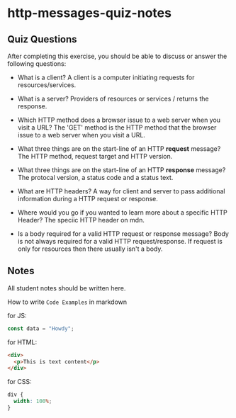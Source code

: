 # http-messages-quiz-notes

## Quiz Questions

After completing this exercise, you should be able to discuss or answer the following questions:

- What is a client?
A client is a computer initiating requests for resources/services.

- What is a server?
Providers of resources or services / returns the response.

- Which HTTP method does a browser issue to a web server when you visit a URL?
The 'GET' method is the HTTP method that the browser issue to a web server when you visit a URL.

- What three things are on the start-line of an HTTP **request** message?
The HTTP method, request target and HTTP version.

- What three things are on the start-line of an HTTP **response** message?
The protocal version, a status code and a status text.

- What are HTTP headers?
A way for client and server to pass additional information during a HTTP request or response.

- Where would you go if you wanted to learn more about a specific HTTP Header?
The speciic HTTP header on mdn.

- Is a body required for a valid HTTP request or response message?
Body is not always required for a valid HTTP request/response. If request is only for resources then there usually isn't a body.

## Notes

All student notes should be written here.


How to write `Code Examples` in markdown

for JS:

```javascript
const data = "Howdy";
```

for HTML:

```html
<div>
  <p>This is text content</p>
</div>
```

for CSS:

```css
div {
  width: 100%;
}
```
